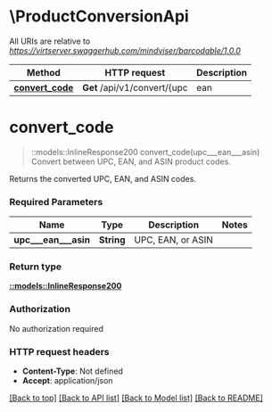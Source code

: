 # \ProductConversionApi

All URIs are relative to *https://virtserver.swaggerhub.com/mindviser/barcodable/1.0.0*

Method | HTTP request | Description
------------- | ------------- | -------------
[**convert_code**](ProductConversionApi.md#convert_code) | **Get** /api/v1/convert/{upc | ean | asin} | Convert between UPC, EAN, and ASIN product codes.


# **convert_code**
> ::models::InlineResponse200 convert_code(upc___ean___asin)
Convert between UPC, EAN, and ASIN product codes.

Returns the converted UPC, EAN, and ASIN codes.

### Required Parameters

Name | Type | Description  | Notes
------------- | ------------- | ------------- | -------------
  **upc___ean___asin** | **String**| UPC, EAN, or ASIN | 

### Return type

[**::models::InlineResponse200**](inline_response_200.md)

### Authorization

No authorization required

### HTTP request headers

 - **Content-Type**: Not defined
 - **Accept**: application/json

[[Back to top]](#) [[Back to API list]](../README.md#documentation-for-api-endpoints) [[Back to Model list]](../README.md#documentation-for-models) [[Back to README]](../README.md)

